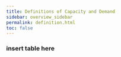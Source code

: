 ```yaml
---
title: Definitions of Capacity and Demand
sidebar: overview_sidebar
permalink: definition.html
toc: false
---
```


### insert table here
